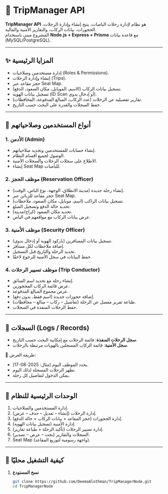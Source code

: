 # 🚌 TripManager API

**TripManager API** هو نظام لإدارة رحلات الباصات، يتيح إنشاء وإدارة الرحلات، الحجوزات، بيانات الركاب، والتقارير الأمنية والمالية.  
المشروع مبني باستخدام **Node.js + Express + Prisma** مع قاعدة بيانات (MySQL/PostgreSQL).

---

## ✨ المزايا الرئيسية

- إدارة مستخدمين وصلاحيات (Roles & Permissions).  
- إنشاء وإدارة الرحلات (Trips).  
- حجز مقاعد عبر Seat Map.  
- تسجيل بيانات الركاب (الاسم، الموبايل، مكان الصعود، الدفع).  
- تسجيل بيانات الهوية (ID Scan أو إدخال يدوي).  
- تقارير تفصيلية عن الرحلات (عدد الركاب، المبالغ المدفوعة، المحافظات).  
- حفظ السجلات والقدرة على البحث حسب التاريخ.

---

## 👤 أنواع المستخدمين وصلاحياتهم

### 1. الأدمن (Admin)
- إنشاء حسابات للمستخدمين وتحديد صلاحياتهم.  
- الوصول لجميع أقسام النظام.  
- الاطلاع على سجلات الرحلات والسجلات الأمنية.  
- إنشاء Seat Map للباصات.

### 2. موظف الحجز (Reservation Officer)
- إنشاء رحلة جديدة (مدينة الانطلاق، الوجهة، نوع الباص، الوقت).  
- حجز مقاعد للزبائن عبر Seat Map.  
- تسجيل بيانات الراكب (اسم، موبايل، مكان الصعود، ملاحظات).  
- تحديد حالة الدفع وتسجيل المبلغ.  
- تحديد مكان الصعود (كراج/مدينة).  
- عرض بيانات الركاب مع مواقعهم في الباص.

### 3. موظف الأمنية (Security Officer)
- تسجيل بيانات المسافرين (باركود الهوية أو إدخال يدوي).  
- إضافة ملاحظات لكل مسافر.  
- تحديد الرحلة والتاريخ قبل التسجيل.  
- حفظ البيانات في سجل الأمنية للرجوع لاحقًا.

### 4. موظف تسيير الرحلات (Trip Conductor)
- إنشاء رحلة مع تحديد اسم السائق.  
- عرض قائمة الركاب المحجوزين.  
- عرض مجموع المبالغ المدفوعة.  
- إضافة حجوزات جديدة (اسم فقط، بدون دفع).  
- طباعة تقرير مفصل عن الرحلة (تفاصيل – ركاب – مبالغ – محافظات).  
- حفظ الرحلات المنفذة في السجلات.

---

## 📑 السجلات (Logs / Records)

- **سجل الرحلات المنفذة**: قائمة الرحلات مع إمكانية البحث حسب التاريخ.  
- **سجل الأمنية**: قائمة الركاب المسجلين بالهويات مرتبطة بالرحلات.  

📌 طريقة العرض:  
- يحدد الموظف اليوم (مثال: 2025-08-17).  
- تظهر الرحلات المسجلة لذلك اليوم.  
- يمكن الدخول لتفاصيل كل رحلة.

---

## 🧩 الوحدات الرئيسية للنظام

1. إدارة المستخدمين والصلاحيات.  
2. إدارة الرحلات (إنشاء – تعديل – حذف – عرض).  
3. إدارة الحجوزات (حجز المقاعد + بيانات الركاب + حالة الدفع).  
4. إدارة الأمنية (تسجيل بيانات الهوية).  
5. إدارة تسيير الرحلات (تأكيد الرحلة + طباعة تقارير).  
6. السجلات والتقارير (بحث – عرض – تصدير).  
7. Seat Map (واجهة رسومية لتوزيع المقاعد).

---

## 🚀 كيفية التشغيل محليًا

1. **نسخ المستودع**
   ```bash
   git clone https://github.com/DeemaAlothman/TripManagerNode.git
   cd TripManagerNode
